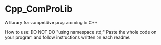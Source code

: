 # Cpp_ComProLib
A library for competitive programming in C++

How to use:
  DO NOT DO "using namespace std;"
  Paste the whole code on your program and follow instructions written on each readme.
